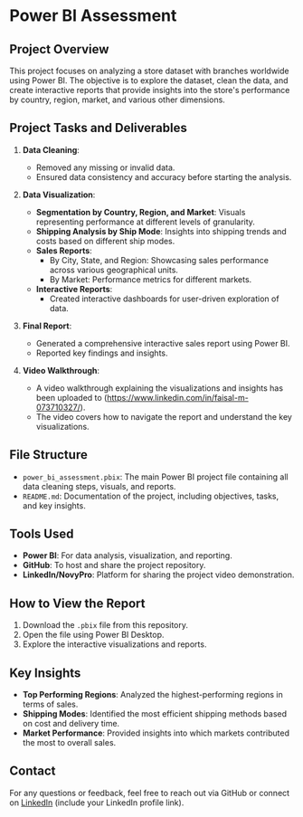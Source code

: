 
# Power BI Assessment

## Project Overview

This project focuses on analyzing a store dataset with branches worldwide using Power BI. The objective is to explore the dataset, clean the data, and create interactive reports that provide insights into the store's performance by country, region, market, and various other dimensions.

## Project Tasks and Deliverables

1. **Data Cleaning**: 
   - Removed any missing or invalid data.
   - Ensured data consistency and accuracy before starting the analysis.

2. **Data Visualization**: 
   - **Segmentation by Country, Region, and Market**: Visuals representing performance at different levels of granularity.
   - **Shipping Analysis by Ship Mode**: Insights into shipping trends and costs based on different ship modes.
   - **Sales Reports**:
     - By City, State, and Region: Showcasing sales performance across various geographical units.
     - By Market: Performance metrics for different markets.
   - **Interactive Reports**:
     - Created interactive dashboards for user-driven exploration of data.

3. **Final Report**: 
   - Generated a comprehensive interactive sales report using Power BI.
   - Reported key findings and insights.

4. **Video Walkthrough**:
   - A video walkthrough explaining the visualizations and insights has been uploaded to (https://www.linkedin.com/in/faisal-m-073710327/).
   - The video covers how to navigate the report and understand the key visualizations.

## File Structure

- `power_bi_assessment.pbix`: The main Power BI project file containing all data cleaning steps, visuals, and reports.
- `README.md`: Documentation of the project, including objectives, tasks, and key insights.

## Tools Used

- **Power BI**: For data analysis, visualization, and reporting.
- **GitHub**: To host and share the project repository.
- **LinkedIn/NovyPro**: Platform for sharing the project video demonstration.

## How to View the Report

1. Download the `.pbix` file from this repository.
2. Open the file using Power BI Desktop.
3. Explore the interactive visualizations and reports.

## Key Insights

- **Top Performing Regions**: Analyzed the highest-performing regions in terms of sales.
- **Shipping Modes**: Identified the most efficient shipping methods based on cost and delivery time.
- **Market Performance**: Provided insights into which markets contributed the most to overall sales.

## Contact

For any questions or feedback, feel free to reach out via GitHub or connect on [LinkedIn](#) (include your LinkedIn profile link).
